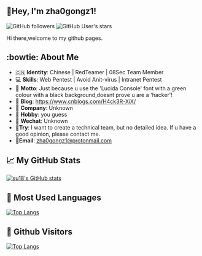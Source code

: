 ﻿## &#x1f44b;Hey, I'm zha0gongz1! 
![GitHub followers](https://img.shields.io/github/followers/An0ny-m0us?style=social)   ![GitHub User's stars](https://img.shields.io/github/stars/An0ny-m0us?style=social)

Hi there,welcome to my github pages.



## :bowtie: About Me 

-  :cn: **Identity**: Chinese | RedTeamer | 08Sec Team Member
- &#x1f4bb; **Skills**: Web Pentest | Avoid Anit-virus | Intranet Pentest
-  :jack_o_lantern: **Motto**: Just because u use the 'Lucida Console' font with a green colour with a black background,doesnt prove u are a 'hacker'!
-  :notebook: **Blog**: https://www.cnblogs.com/H4ck3R-XiX/
- &#x1f3e2; **Company**: Unknown
-  :dizzy: **Hobby**: you guess
- &#x1f4f1; **Wechat**: Unknown
-  :dart:**Try**: I want to create a technical team, but no detailed idea. If u have a good opinion, please contact me.
-  :e-mail:**Email**: zha0gongz1@protonmail.com




## &#x1f4c8; My GitHub Stats

[![su18's GitHub stats](https://github-readme-stats.vercel.app/api?username=An0ny-m0us&show_icons=true)](https://www.cnblogs.com/H4ck3R-XiX/)



## &#x1f4dd; Most Used Languages

[![Top Langs](https://github-readme-stats.vercel.app/api/top-langs/?username=An0ny-m0us&hide=html)](https://www.cnblogs.com/H4ck3R-XiX/)



## &#x1f92b; Github Visitors


[![Top Langs](https://profile-counter.glitch.me/An0ny-m0us/count.svg)](https://www.cnblogs.com/H4ck3R-XiX/)


